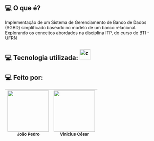 <h2 id="sobre"> 💻 O que é? </h2>
Implementação de um Sistema de Gerenciamento de Banco de Dados (SGBD) simplificado baseado no modelo de um banco relacional. Explorando os conceitos abordados na disciplina ITP, do curso de BTI - UFRN

<h2 id="tecnologias"> 💻  Tecnologia utilizada: <code><img height="35" src="https://cdn.iconscout.com/icon/free/png-512/c-programming-569564.png" alt="c"/></code> </h3> </h2>

<h2 id="equipe"> 💻  Feito por: </h2>

| [<img src="https://avatars.githubusercontent.com/u/77846057?v=4" width=135><br><sub>João Pedro</sub>](https://github.com/JoaoPFranca) | [<img src="https://avatars.githubusercontent.com/u/79117259?v=4" width=135><br><sub>Vinicius César</sub>](https://github.com/viniTheCsar) |
| :---: | :---: |
